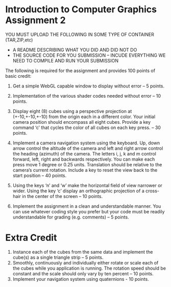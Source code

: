 # Introduction to Computer Graphics Assignment 2

YOU MUST UPLOAD THE FOLLOWING IN SOME TYPE OF CONTAINER (TAR,ZIP,etc)
- A README DESCRIBING WHAT YOU DID AND DID NOT DO
- THE SOURCE CODE FOR YOU SUBMISSION  – INCUDE EVERYTHING WE NEED TO 
COMPILE AND RUN YOUR SUBMISSION

The following is required for the assignment and provides 100 points of basic credit:
1. Get a simple WebGL capable window to display without error – 5 points.

2. Implementation of the various shader codes needed without error – 10 points.

3. Display eight (8) cubes using a perspective projection at (+-10,+-10,+-10) from the 
origin each in a different color. Your initial camera position should encompass all 
eight cubes. Provide a key command ‘c’ that cycles the color of all cubes on each key
press. – 30 points.

4. Implement a camera navigation system using the keyboard. Up, down arrow control 
the altitude of the camera and left and right arrow control the heading (azimuth) of 
the camera. The letters i, j, k and m control forward, left, right and backwards 
respectively. You can make each press move 1 degree or 0.25 units. Translation 
should be relative to the camera’s current rotation. Include a key to reset the view 
back to the start position – 40 points.

5. Using the keys ‘n’ and ‘w’ make the horizontal field of view narrower or wider. Using 
the key ‘c’ display an orthographic projection of a cross-hair in the center of the 
screen – 10 points.

6. Implement the assignment in a clean and understandable manner. You can use 
whatever coding style you prefer but your code must be readily understandable for 
grading (e.g. comments) – 5 points.

# Extra Credit
1. Instance each of the cubes from the same data and implement the cube(s) as a single 
triangle strip – 5 points.
2. Smoothly, continuously and individually either rotate or scale each of the cubes
while you application is running. The rotation speed should be constant and the 
scale should only vary by ten percent – 10 points.
3. Implement your navigation system using quaternions - 10 points.